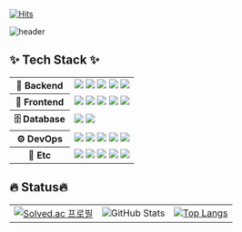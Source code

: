 [![Hits](https://hits.seeyoufarm.com/api/count/incr/badge.svg?url=https%3A%2F%2Fgithub.com%2FShin-seung-hyun&count_bg=%2386E759&title_bg=%230879F1&icon=angellist.svg&icon_color=%23E7E7E7&title=welcome&edge_flat=false)](https://hits.seeyoufarm.com)

![header](https://capsule-render.vercel.app/api?type=waving&color=auto&height=300&section=header&text=Welcome&fontSize=90&animation=fadeIn&fontAlignY=38&desc=Seunghyun's%20GitHub%20Profile)

## ✨ Tech Stack ✨
<table>
  <tr>
    <th>🚀 Backend</th>
    <td>
      <img src="https://img.shields.io/badge/Java-007396?style=flat&logo=openjdk&logoColor=white">
      <img src="https://img.shields.io/badge/Spring Boot-6DB33F?style=flat&logo=SpringBoot&logoColor=white">
      <img src="https://img.shields.io/badge/Spring Data JPA-6DB33F?style=flat&logo=Spring&logoColor=white">
      <img src="https://img.shields.io/badge/Spring Security-6DB33F?style=flat&logo=SpringSecurity&logoColor=white">
      <img src="https://img.shields.io/badge/JWT-black?style=flat&logo=JSON%20web%20tokens&logoColor=white">
    </td>
  </tr>
  <tr>
    <th>🎨 Frontend</th>
    <td>
      <img src="https://img.shields.io/badge/React-61DAFB?style=flat-square&logo=React&logoColor=white">
      <img src="https://img.shields.io/badge/HTML5-E34F26?style=flat&logo=HTML5&logoColor=white">
      <img src="https://img.shields.io/badge/CSS3-1572B6?style=flat&logo=CSS3&logoColor=white">
      <img src="https://img.shields.io/badge/JavaScript-F7DF1E?style=flat&logo=JavaScript&logoColor=black">
      <img src="https://img.shields.io/badge/jQuery-0769AD?style=flat&logo=jQuery&logoColor=white">
    </td>
  </tr>
  <tr>
    <th>🗄️ Database</th>
    <td>
      <img src="https://img.shields.io/badge/MySQL-4479A1?style=flat&logo=MySQL&logoColor=white">
      <img src="https://img.shields.io/badge/PostgreSQL-4169E1?style=flat&logo=PostgreSQL&logoColor=white">
    </td>
  </tr>
  <tr>
    <th>⚙️ DevOps</th>
    <td>
      <img src="https://img.shields.io/badge/Docker-2496ED?style=flat&logo=Docker&logoColor=white">
      <img src="https://img.shields.io/badge/Portainer-13BEF9?style=flat&logo=Portainer&logoColor=white">
      <img src="https://img.shields.io/badge/Amazon EC2-FF9900?style=flat&logo=Amazon EC2&logoColor=white">
      <img src="https://img.shields.io/badge/Amazon RDS-3e47c4?style=flat&logo=Amazon RDS&logoColor=white">
      <img src="https://img.shields.io/badge/Amazon S3-569A31?style=flat&logo=Amazon S3&logoColor=white">
    </td>
  </tr>
  <tr>
    <th>🌟 Etc </th>
    <td>
      <img src="https://img.shields.io/badge/Apache Kafka-231F20?style=flat&logo=apachekafka&logoColor=white">
      <img src="https://img.shields.io/badge/Elasticsearch-005571?style=flat&logo=elasticsearch&logoColor=white">
      <img src="https://img.shields.io/badge/Logstash-005571?style=flat&logo=logstash&logoColor=white">
      <img src="https://img.shields.io/badge/Kibana-005571?style=flat&logo=kibana&logoColor=white">
      <img src="https://img.shields.io/badge/Grafana-F46800?style=flat&logo=grafana&logoColor=white">
    </td>
  </tr>
</table>



## 🔥 Status🔥
<table style="border: none;">
  <tr>
    <td style="border: none;">
      <a href="https://solved.ac/profile/jjack1028">
        <img src="http://mazassumnida.wtf/api/v2/generate_badge?boj=jjack1028" alt="Solved.ac 프로필" />
      </a>
    </td>
    <td style="border: none;">
      <img src="https://github-readme-stats-git-masterrstaa-rickstaa.vercel.app/api?username=Shin-seung-hyun&card_width=500&show_icons=true&theme=algolia" alt="GitHub Stats" />
    </td>
    <td style="border: none;">
      <a href="https://github.com/Shin-seung-hyun/github-readme-stats">
        <img src="https://github-readme-stats.vercel.app/api/top-langs/?username=Shin-seung-hyun&card_width=500&show_icons=true&theme=algolia&layout=compact" alt="Top Langs" />
      </a>
    </td>
  </tr>
</table>


<!--[![Solved.ac 프로필](http://mazassumnida.wtf/api/mini/generate_badge?boj=jjack1028)](https://solved.ac/profile/jjack1028)-->
